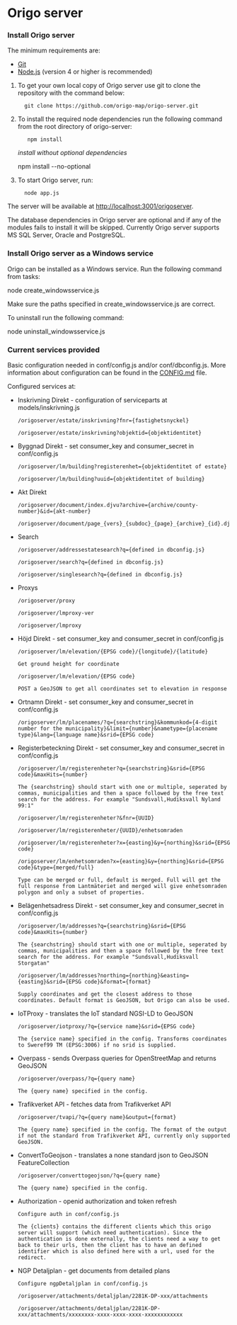 # Origo server

### Install Origo server

The minimum requirements are:

- [Git](https://git-scm.com/)
- [Node.js](https://nodejs.org/) (version 4 or higher is recommended)

1.  To get your own local copy of Origo server use git to clone the repository with the command below:

          git clone https://github.com/origo-map/origo-server.git

2.  To install the required node dependencies run the following command from the root directory of origo-server:

           npm install

    _install without optional dependencies_

    npm install --no-optional

3.  To start Origo server, run:

          node app.js

The server will be available at <http://localhost:3001/origoserver>.

The database dependencies in Origo server are optional and if any of the modules fails to install it will be skipped. Currently Origo server supports MS SQL Server, Oracle and PostgreSQL.

### Install Origo server as a Windows service

Origo can be installed as a Windows service. Run the following command from tasks:

node create_windowsservice.js

Make sure the paths specified in create_windowsservice.js are correct.

To uninstall run the following command:

node uninstall_windowsservice.js

### Current services provided

Basic configuration needed in conf/config.js and/or conf/dbconfig.js. More information about configuration can be found in the [CONFIG.md](https://github.com/Sundsvallskommun/gis-origoserver/blob/master/kod/CONFIG.md) file.

Configured services at:

- Inskrivning Direkt - configuration of serviceparts at models/inskrivning.js

      /origoserver/estate/inskrivning?fnr={fastighetsnyckel}

      /origoserver/estate/inskrivning?objektid={objektidentitet}

- Byggnad Direkt - set consumer_key and consumer_secret in conf/config.js

      /origoserver/lm/building?registerenhet={objektidentitet of estate}

      /origoserver/lm/building?uuid={objektidentitet of building}

- Akt Direkt

      /origoserver/document/index.djvu?archive={archive/county-number}&id={akt-number}

      /origoserver/document/page_{vers}_{subdoc}_{page}_{archive}_{id}.djvu

- Search

      /origoserver/addressestatesearch?q={defined in dbconfig.js}

      /origoserver/search?q={defined in dbconfig.js}

      /origoserver/singlesearch?q={defined in dbconfig.js}

- Proxys

      /origoserver/proxy

      /origoserver/lmproxy-ver

      /origoserver/lmproxy

- Höjd Direkt - set consumer_key and consumer_secret in conf/config.js

      /origoserver/lm/elevation/{EPSG code}/{longitude}/{latitude}

      Get ground height for coordinate

      /origoserver/lm/elevation/{EPSG code}

      POST a GeoJSON to get all coordinates set to elevation in response

- Ortnamn Direkt - set consumer_key and consumer_secret in conf/config.js

      /origoserver/lm/placenames/?q={searchstring}&kommunkod={4-digit number for the municipality}&limit={number}&nametype={placename type}&lang={language name}&srid={EPSG code}

- Registerbeteckning Direkt - set consumer_key and consumer_secret in conf/config.js

      /origoserver/lm/registerenheter?q={searchstring}&srid={EPSG code}&maxHits={number}

      The {searchstring} should start with one or multiple, seperated by commas, municipalities and then a space followed by the free text search for the address. For example "Sundsvall,Hudiksvall Nyland 99:1"

      /origoserver/lm/registerenheter?&fnr={UUID}

      /origoserver/lm/registerenheter/{UUID}/enhetsomraden

      /origoserver/lm/registerenheter?x={easting}&y={northing}&srid={EPSG code}

      /origoserver/lm/enhetsomraden?x={easting}&y={northing}&srid={EPSG code}&type={merged/full}

      Type can be merged or full, default is merged. Full will get the full response from Lantmäteriet and merged will give enhetsomraden polygon and only a subset of properties.

- Belägenhetsadress Direkt - set consumer_key and consumer_secret in conf/config.js

      /origoserver/lm/addresses?q={searchstring}&srid={EPSG code}&maxHits={number}

      The {searchstring} should start with one or multiple, seperated by commas, municipalities and then a space followed by the free text search for the address. For example "Sundsvall,Hudiksvall Storgatan"

      /origoserver/lm/addresses?northing={northing}&easting={easting}&srid={EPSG code}&format={format}

      Supply coordinates and get the closest address to those coordinates. Default format is GeoJSON, but Origo can also be used.

- IoTProxy - translates the IoT standard NGSI-LD to GeoJSON

      /origoserver/iotproxy/?q={service name}&srid={EPSG code}

      The {service name} specified in the config. Transforms coordinates to Sweref99 TM (EPSG:3006) if no srid is supplied.

- Overpass - sends Overpass queries for OpenStreetMap and returns GeoJSON

      /origoserver/overpass/?q={query name}

      The {query name} specified in the config.

- Trafikverket API - fetches data from Trafikverket API

      /origoserver/tvapi/?q={query name}&output={format}

      The {query name} specified in the config. The format of the output if not the standard from Trafikverket API, currently only supported GeoJSON.

- ConvertToGeojson - translates a none standard json to GeoJSON FeatureCollection

      /origoserver/converttogeojson/?q={query name}

      The {query name} specified in the config.

- Authorization - openid authorization and token refresh

      Configure auth in conf/config.js

      The {clients} contains the different clients which this origo server will support (which need authentication). Since the authentication is done externally, the clients need a way to get back to their urls, then the client has to have an defined identifier which is also defined here with a url, used for the redirect.

- NGP Detaljplan - get documents from detailed plans

      Configure ngpDetaljplan in conf/config.js

      /origoserver/attachments/detaljplan/2281K-DP-xxx/attachments

      /origoserver/attachments/detaljplan/2281K-DP-xxx/attachments/xxxxxxxx-xxxx-xxxx-xxxx-xxxxxxxxxxxx
